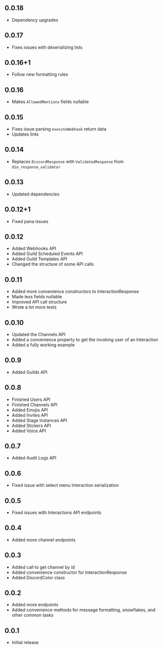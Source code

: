 ## 0.0.18
- Dependency upgrades

## 0.0.17
- Fixes issues with deserializing lists

## 0.0.16+1
- Follow new formatting rules

## 0.0.16
- Makes `AllowedMentions` fields nullable

## 0.0.15
- Fixes issue parsing `executeWebhook` return data
- Updates lints

## 0.0.14
- Replaces `DiscordResponse` with `ValidatedResponse` from `dio_response_validator`

## 0.0.13
- Updated dependencies

## 0.0.12+1
- Fixed pana issues

## 0.0.12
- Added Webhooks API
- Added Guild Scheduled Events API
- Added Guild Templates API
- Changed the structure of some API calls

## 0.0.11
- Added more convenience constructors to InteractionResponse
- Made less fields nullable
- Improved API call structure
- Wrote a lot more tests

## 0.0.10
- Updated the Channels API
- Added a convenience property to get the invoking user of an Interaction
- Added a fully working example

## 0.0.9
- Added Guilds API

## 0.0.8
- Finished Users API
- Finished Channels API
- Added Emojis API
- Added Invites API
- Added Stage Instances API
- Added Stickers API
- Added Voice API

## 0.0.7
- Added Audit Logs API

## 0.0.6
- Fixed issue with select menu Interaction serialization

## 0.0.5
- Fixed issues with Interactions API endpoints

## 0.0.4
- Added more channel endpoints

## 0.0.3
- Added call to get channel by id
- Added convenience constructor for InteractionResponse
- Added DiscordColor class

## 0.0.2
- Added more endpoints
- Added convenience methods for message formatting, snowflakes, and other common tasks

## 0.0.1
- Initial release